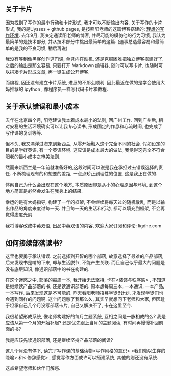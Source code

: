 ## 关于卡片
因为找到了写作的最小行动和卡片形式, 我才可以不断输出内容.
关于写作的卡片形式, 我的是Uysses + github pages, 是按照阳老师的这篇博客搭建的: [理想的写作环境][1]. 去年9月, 我决定通读阳老师的博客, 并尽可能的模仿他的行为习惯, 我认为最简单的是技术部分, 并从技术部分中挑出最简单的这篇. (遇事总选最容易和最简单的是我的不良习惯, 稍后再说)

我没有等到像黑客创作这门课, 单凭内在动机, 还是克服困难把独立博客搭建好了. 之后的输出是那么容易, 只要打开 Markdown 编辑器, 随时可以写卡片, 也随时可以拼凑卡片形成文章, 再一键生成公开博客. 

而编程, 因还没有建立卡片系统, 进展的不那么顺利. 因此最近在做的是学会使用大妈推荐的 ipython , 像程序员一样写代码卡片和教程. 

## 关于承认错误和最小成本
去年在北京四个月, 阳老建议我本着成本最小的法则, 回广州工作. 回到广州后, 相对安稳的生活环境确实可以让我专心读书, 形成固定的作息和心流时间, 也完成了写作课的复训等等. 

但不久, 我又漂洋过海来到新西兰, 从零开始融入这个完全不同的社会. 假如设定的目的是学好英语, 有一个英语环境. 这应该是成本最大的做法, 我觉得这完全不符合阳老的最小成本之审美法则.

然而来新西兰是一年前就准备好的,这段时间可以说是我在承担过去错误选择的责任. 不断梳理现有的和想要的差距, 一点点矫正到理性的位置, 这是我正在做的.

体察自己为什么会出现在这个地方, 本质原因却是从小的心理原因与环境, 到这个地方简直是必然会发生在我身上的结果. 

幸运的是有大妈指导, 构建了一年的框架, 不会继续将每天过的随机散乱, 而是以输出作品的角度来度过每一天. 并且每一天的生活和行动, 都可以填充到框架, 不会再觉得虚度光阴. 

我将博客改成中英双语, 出品中英双语的内容, 欢迎大家订阅和评论: ligdhe.com

## 如何接续部落读书? 

这里也要勇于承认错误. 之前选择到开智的哪个部落, 故意选择了最难的产品部落, 后来发现书是啃的下来, 却与生活脱节, 不能产生关联. 而且自己似乎最大的问题是没有底层知识, 像通识部落中的书在构建的. 

在这个迷惑之中, 部落的每周一本, 我开始无法坚持, 卡在\<装饰与秩序感\> , 不知道是继续读产品部落的书, 还是读通识部落的. 原本想每周三本, 一本通识, 一本产品, 一本写作. 后来发现这是不可能的. 昨天看阳老师招募学徒B计划, 才发现学徒们也会遇到同样的问题啊. 这个问题憋了我那么久, 其实早就想问下老师和大家, 但因耻于坦承自己几个月没写部落卡片, 自己又解决不了, 卡在这里至今. 

我很希望形成系统, 像老师构建好的每月主题系统, 互相之间是一脉相成的么? 我是应该从第一个月的开始补起? 还是优先跟上当月的主题阅读, 有时间再慢慢补回前面的书? 

我是应该先读通识部落, 还是继续坚持产品部落的阅读?

这几个月没有停下, 读完了写作课的基础读物\<写作风格的意识\> \<我们赖以生存的隐喻\> 和\< 修辞感觉\> , 感觉写作方面或许可以搭建系统, 其他的则还没有系统.

这点希望老师和伙伴们解惑. 


[1]:	http://www.yangzhiping.com/tech/writing-space.html